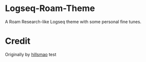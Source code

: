 # Logseq-Roam-Theme

A Roam Research-like Logseq theme with some personal fine tunes.

# Credit

Originally by [hillsmao](https://github.com/hillsmao)
test